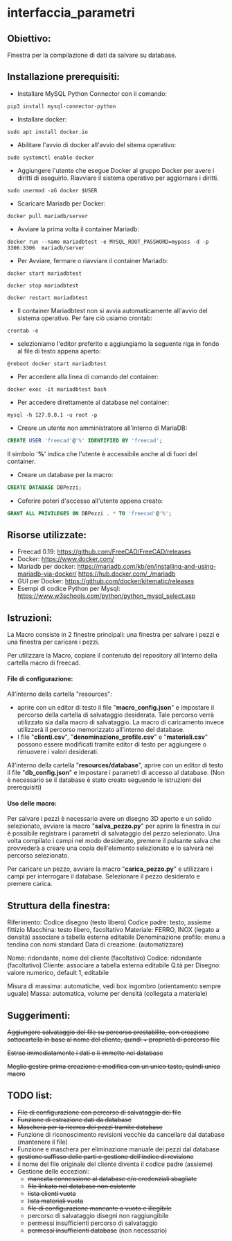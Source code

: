 # interfaccia_parametri

## Obiettivo:

Finestra per la compilazione di dati da salvare su database.

## Installazione prerequisiti:


- Installare MySQL Python Connector con il comando:
```shell
pip3 install mysql-connector-python
```
- Installare docker:
```shell
sudo apt install docker.io
```
- Abilitare l'avvio di docker all'avvio del sitema operativo:
```shell
sudo systemctl enable docker
```
- Aggiungere l'utente che esegue Docker al gruppo Docker per avere i diritti di eseguirlo. Riavviare il sistema operativo per aggiornare i diritti.
```shell
sudo usermod -aG docker $USER
```
- Scaricare Mariadb per Docker:
```shell
docker pull mariadb/server
```
- Avviare la prima volta il container Mariadb:
```shell
docker run --name mariadbtest -e MYSQL_ROOT_PASSWORD=mypass -d -p 3306:3306  mariadb/server
```
- Per Avviare, fermare o riavviare il container Mariadb:
```shell
docker start mariadbtest
```
```shell
docker stop mariadbtest
```
```shell
docker restart mariadbtest
```
- Il container Mariadbtest non si avvia automaticamente all'avvio del sistema operativo. Per fare ciò usiamo crontab:
```shell
crontab -e
```
- selezioniamo l'editor preferito e aggiungiamo la seguente riga in fondo al file di testo appena aperto:
```text
@reboot docker start mariadbtest
```
- Per accedere alla linea di comando del container:
```shell
docker exec -it mariadbtest bash
```
- Per accedere direttamente al database nel container: 
```shell
mysql -h 127.0.0.1 -u root -p
```
- Creare un utente non amministratore all'interno di MariaDB: 
```sql
CREATE USER 'freecad'@'%' IDENTIFIED BY 'freecad';
```
Il simbolo '**%**' indica che l'utente è accessibile anche al di fuori del container.
- Creare un database per la macro:
```sql
CREATE DATABASE DBPezzi;
```
- Coferire poteri d'accesso all'utente appena creato:
```sql
GRANT ALL PRIVILEGES ON DBPezzi . * TO 'freecad'@'%';
```
## Risorse utilizzate:

- Freecad 0.19: https://github.com/FreeCAD/FreeCAD/releases
- Docker: https://www.docker.com/
- Mariadb per docker:
https://mariadb.com/kb/en/installing-and-using-mariadb-via-docker/
https://hub.docker.com/_/mariadb
- GUI per Docker: https://github.com/docker/kitematic/releases 
- Esempi di codice Python per Mysql: https://www.w3schools.com/python/python_mysql_select.asp

## Istruzioni:

La Macro consiste in 2 finestre principali: una finestra per salvare i pezzi e una finestra per caricare i pezzi.

Per utilizzare la Macro, copiare il contenuto del repository all'interno della cartella macro di freecad.

#### File di configurazione:

All'interno della cartella "resources":
- aprire con un editor di testo il file "**macro_config.json**" e impostare il percorso della cartella di salvataggio desiderata. Tale percorso verrà utilizzato sia dalla macro di salvataggio. La macro di caricamento invece utilizzerà il percorso memorizzato all'interno del database.
- I file "**clienti.csv**", "**denominazione_profile.csv**" e "**materiali.csv**" possono essere modificati tramite editor di testo per aggiungere o rimuovere i valori desiderati.

All'interno della cartella "**resources/database**", aprire con un editor di testo il file "**db_config.json**" e impostare i parametri di accesso al database. (Non è necessario se il database è stato creato seguendo le istruzioni dei prerequisiti)

#### Uso delle macro:
Per salvare i pezzi è necessario avere un disegno 3D aperto e un solido selezionato, avviare la macro "**salva_pezzo.py**" per aprire la finestra in cui è possibile registrare i parametri di salvataggio del pezzo selezionato. Una volta compilato i campi nel modo desiderato, premere il pulsante salva che provvederà a creare una copia dell'elemento selezionato e lo salverà nel percorso selezionato.

Per caricare un pezzo, avviare la macro "**carica_pezzo.py**" e utilizzare i campi per interrogare il database. Selezionare il pezzo desiderato e premere carica.

## Struttura della finestra:

Riferimento: Codice disegno (testo libero)
Codice padre: testo, assieme fittizio
Macchina: testo libero, facoltativo
Materiale: FERRO, INOX (legato a densità) associare a tabella esterna editabile
Denominazione profilo: menu a tendina con nomi standard
Data di creazione: (automatizzare)

Nome: ridondante, nome del cliente (facoltativo)
Codice: ridondante (facoltativo)
Cliente: associare a tabella esterna editabile
Q.tà per Disegno: valore numerico, default 1, editabile

Misura di massima: automatiche, vedi box ingombro (orientamento sempre uguale)
Massa: automatica, volume per densità (collegata a materiale)

## Suggerimenti:

~~Aggiungere salvataggio del file su percorso prestabilito, con creazione sottocartella in base al nome del cliente, quindi + proprietà di percorso file~~

~~Estrae immediatamente i dati e li immette nel database~~

~~Meglio gestire prima creazione e modifica con un unico tasto, quindi unica macro~~

## TODO list:

- ~~File di configurazione con percorso di salvataggio dei file~~
- ~~Funzione di estrazione dati da database~~
- ~~Maschera per la ricerca dei pezzi tramite database~~
- Funzione di riconoscimento revisioni vecchie da cancellare dal database (mantenere il file)
- Funzione e maschera per eliminazione manuale dei pezzi dal database
- ~~gestione suffisso delle parti e gestione dell'indice di revisione~~
- il nome del file originale del cliente diventa il codice padre (assieme)
- Gestione delle eccezioni:
    - ~~mancata connessione al database e/o credenziali sbagliate~~
    - ~~file linkato nel database non esistente~~
    - ~~lista clienti vuota~~
    - ~~lista materiali vuota~~
    - ~~file di configurazione mancante o vuoto e illegibile~~
    - percorso di salvataggio disegni non raggiungibile
    - permessi insufficienti percorso di salvataggio
    - ~~permessi insufficienti database~~ (non necessario)
